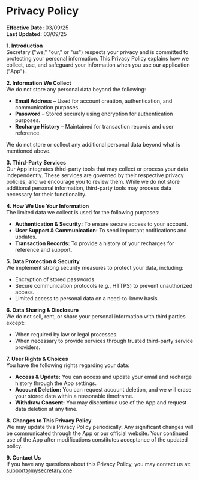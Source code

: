 # Privacy Policy

**Effective Date:** 03/09/25  
**Last Updated:** 03/09/25

**1. Introduction**  
Secretary ("we," "our," or "us") respects your privacy and is committed to protecting your personal information. This Privacy Policy explains how we collect, use, and safeguard your information when you use our application ("App").

**2. Information We Collect**  
We do not store any personal data beyond the following:

- **Email Address** – Used for account creation, authentication, and communication purposes.
- **Password** – Stored securely using encryption for authentication purposes.
- **Recharge History** – Maintained for transaction records and user reference.

We do not store or collect any additional personal data beyond what is mentioned above.

**3. Third-Party Services**  
Our App integrates third-party tools that may collect or process your data independently. These services are governed by their respective privacy policies, and we encourage you to review them. While we do not store additional personal information, third-party tools may process data necessary for their functionality.

**4. How We Use Your Information**  
The limited data we collect is used for the following purposes:

- **Authentication & Security:** To ensure secure access to your account.
- **User Support & Communication:** To send important notifications and updates.
- **Transaction Records:** To provide a history of your recharges for reference and support.

**5. Data Protection & Security**  
We implement strong security measures to protect your data, including:

- Encryption of stored passwords.
- Secure communication protocols (e.g., HTTPS) to prevent unauthorized access.
- Limited access to personal data on a need-to-know basis.

**6. Data Sharing & Disclosure**  
We do not sell, rent, or share your personal information with third parties except:

- When required by law or legal processes.
- When necessary to provide services through trusted third-party service providers.

**7. User Rights & Choices**  
You have the following rights regarding your data:

- **Access & Update:** You can access and update your email and recharge history through the App settings.
- **Account Deletion:** You can request account deletion, and we will erase your stored data within a reasonable timeframe.
- **Withdraw Consent:** You may discontinue use of the App and request data deletion at any time.

**8. Changes to This Privacy Policy**  
We may update this Privacy Policy periodically. Any significant changes will be communicated through the App or our official website. Your continued use of the App after modifications constitutes acceptance of the updated policy.

**9. Contact Us**  
If you have any questions about this Privacy Policy, you may contact us at: support@mysecretary.one



